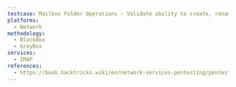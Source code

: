 ```yaml
---
testcase: Mailbox Folder Operations - Validate ability to create, rename, and delete folders with: A1 CREATE <folder>, A1 DELETE <folder>, A1 RENAME <old> <new>
platforms: 
  - Network
methodology: 
  - BlackBox
  - GreyBox
services:
  - IMAP
references:
  - https://book.hacktricks.wiki/en/network-services-pentesting/pentesting-imap.html
---
```

